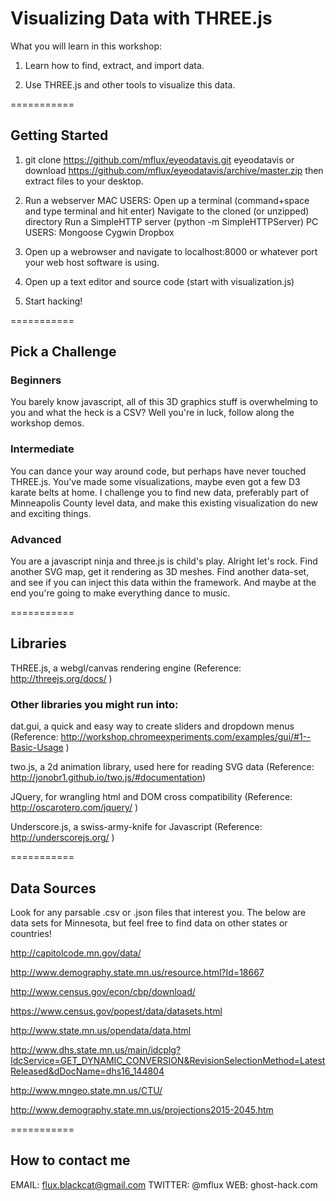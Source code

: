 # Visualizing Data with THREE.js

What you will learn in this workshop:

1. Learn how to find, extract, and import data.

2. Use THREE.js and other tools to visualize this data.

===========

## Getting Started

1. git clone https://github.com/mflux/eyeodatavis.git eyeodatavis or download https://github.com/mflux/eyeodatavis/archive/master.zip then extract files to your desktop.

2. Run a webserver
MAC USERS:
Open up a terminal (command+space and type terminal and hit enter)
Navigate to the cloned (or unzipped) directory
Run a SimpleHTTP server (python -m SimpleHTTPServer)
PC USERS:
Mongoose
Cygwin
Dropbox

3. Open up a webrowser and navigate to localhost:8000 or whatever port your web host software is using.

4. Open up a text editor and source code (start with visualization.js)

5. Start hacking!

===========

## Pick a Challenge

### Beginners
You barely know javascript, all of this 3D graphics stuff is overwhelming to you and what the heck is a CSV? Well you're in luck, follow along the workshop demos.

### Intermediate
You can dance your way around code, but perhaps have never touched THREE.js. You've made some visualizations, maybe even got a few D3 karate belts at home. I challenge you to find new data, preferably part of Minneapolis County level data, and make this existing visualization do new and exciting things.

### Advanced
You are a javascript ninja and three.js is child's play. Alright let's rock. Find another SVG map, get it rendering as 3D meshes. Find another data-set, and see if you can inject this data within the framework. And maybe at the end you're going to make everything dance to music.

===========

## Libraries

THREE.js, a webgl/canvas rendering engine
(Reference: http://threejs.org/docs/ )

### Other libraries you might run into:
dat.gui, a quick and easy way to create sliders and dropdown menus
(Reference: http://workshop.chromeexperiments.com/examples/gui/#1--Basic-Usage )

two.js, a 2d animation library, used here for reading SVG data (Reference: http://jonobr1.github.io/two.js/#documentation)

JQuery, for wrangling html and DOM cross compatibility
(Reference: http://oscarotero.com/jquery/ )

Underscore.js, a swiss-army-knife for Javascript
(Reference: http://underscorejs.org/ )

===========

## Data Sources
Look for any parsable .csv or .json files that interest you. The below are data sets for Minnesota, but feel free to find data on other states or countries!

http://capitolcode.mn.gov/data/

http://www.demography.state.mn.us/resource.html?Id=18667

http://www.census.gov/econ/cbp/download/

https://www.census.gov/popest/data/datasets.html

http://www.state.mn.us/opendata/data.html

http://www.dhs.state.mn.us/main/idcplg?IdcService=GET_DYNAMIC_CONVERSION&RevisionSelectionMethod=LatestReleased&dDocName=dhs16_144804

http://www.mngeo.state.mn.us/CTU/

http://www.demography.state.mn.us/projections2015-2045.htm

===========

## How to contact me
EMAIL:    flux.blackcat@gmail.com
TWITTER:  @mflux
WEB:      ghost-hack.com